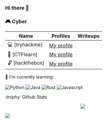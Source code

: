### Hi there 👋

### :video_game: Cyber

Name | Profiles | Writeups
-----|--------|---------
:computer: [tryhackme] | [My profile](https://tryhackme.com/p/Ccllo) |
🚩 [CTFlearn] | [My profile](https://ctflearn.com/user/Ccllo)
:unlock: [hackthebox] | [My profile](https://www.hackthebox.com/home/users/profile/1421207)
</p>

:page_with_curl: I'm currently learning: 
<br><br>
![Python](https://img.shields.io/badge/python-%233776AB.svg?style=for-the-badge&logo=python&logoColor=white)
![Java](https://img.shields.io/badge/Java-ED8B00?style=for-the-badge&logo=openjdk&logoColor=white)
![Rust](https://img.shields.io/badge/rust-%23000000.svg?style=for-the-badge&logo=rust&logoColor=white)
![Javascript](https://img.shields.io/badge/javascript-%23F7DF1E.svg?style=for-the-badge&logo=javascript&logoColor=white)


<summary>:trophy: Github Stats</summary>
  <p align="center">
    <img src="https://bad-apple-github-readme.vercel.app/api?username=cloclodudu&show_icons=true&theme=radical">
  </p>  
  <img src="https://github-profile-trophy.vercel.app/?username=cloclodudu&theme=monokai">


<!--
**Cloclodudu/Cloclodudu** is a ✨ _special_ ✨ repository because its `README.md` (this file) appears on your GitHub profile.

Here are some ideas to get you started:

- 🔭 I’m currently working on ...
- 🌱 I’m currently learning ...
- 👯 I’m looking to collaborate on ...
- 🤔 I’m looking for help with ...
- 💬 Ask me about ...
- 📫 How to reach me: ...
- 😄 Pronouns: ...
- ⚡ Fun fact: ...
-->

